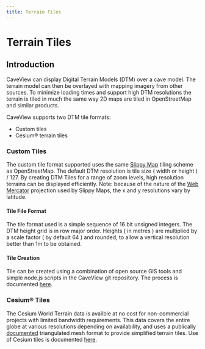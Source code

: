 ```yaml
---
title: Terrain Tiles
---
```


# Terrain Tiles

## Introduction

CaveView can display Digital Terrain Models (DTM) over a cave model. The terrain model can then be overlayed with mapping imagery from other sources. To minimize loading times and support high DTM resolutions the terrain is tiled in much the same way 2D maps are tiled in OpenStreetMap and similar products.

CaveView supports two DTM tile formats:

* Custom tiles
* Cesium&reg; terrain tiles

### Custom Tiles

The custom tile format supported uses the same [Slippy Map](https://wiki.openstreetmap.org/wiki/Slippy_map_tilenames) tiling scheme as OpenStreetMap. The default DTM resolution is tile size ( width or height ) / 127. By creating DTM Tiles for a range of zoom levels, high resolution terrains can be displayed efficiently. Note: because of the nature of the [Web Mercator](https://epsg.io/3857) projection used by Slippy Maps, the x and y resolutions vary by latitude.

#### Tile File Format

The tile format used is a simple sequence of 16 bit unsigned integers. The DTM height grid is in row major order. Heights ( in metres )  are multiplied by a scale factor ( by default 64 ) and rounded, to allow a vertical resolution better than 1m to be obtained.

#### Tile Creation

Tile can be created using a combination of open source GIS tools and simple node.js scripts in the CaveView git repository. The process is documented [here](tilecreation.html).

### Cesium&reg; Tiles

The Cesium World Terrain data is availble at no cost for non-commercial projects with limited bandwidth requirements. This data covers the entire globe at various resolutions depending on availability, and uses a publically [documented](https://github.com/AnalyticalGraphicsInc/quantized-mesh) triangulated mesh format to provide simplified terrain tiles. Use of Cesium tiles is documented [here](cesiumtiles.html).

